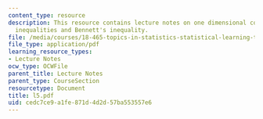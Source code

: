 ```yaml
---
content_type: resource
description: This resource contains lecture notes on one dimensional concentration
  inequalities and Bennett's inequality.
file: /media/courses/18-465-topics-in-statistics-statistical-learning-theory-spring-2007/cedc7ce9a1fe871d4d2d57ba553557e6_l5.pdf
file_type: application/pdf
learning_resource_types:
- Lecture Notes
ocw_type: OCWFile
parent_title: Lecture Notes
parent_type: CourseSection
resourcetype: Document
title: l5.pdf
uid: cedc7ce9-a1fe-871d-4d2d-57ba553557e6
---
```

